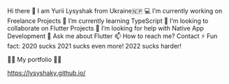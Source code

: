 ###

Hi there 👋 I am Yurii Lysyshak from Ukraine🇳🇵
💻 I’m currently working on Freelance Projects
🌱 I’m currently learning TypeScript
👯 I’m looking to collaborate on Flutter Projects
🤔 I’m looking for help with Native App Development
💬 Ask me about Flutter
📫 How to reach me? Contact
⚡ Fun fact: 2020 sucks 2021 sucks even more! 2022 sucks harder!

👨‍💻 My portfolio 👨‍💻

https://lysyshaky.github.io/
